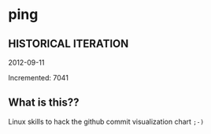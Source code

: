 # ping

## HISTORICAL ITERATION
2012-09-11

Incremented: 7041

## What is this?? 
Linux skills to hack the github commit visualization chart `;-)`
